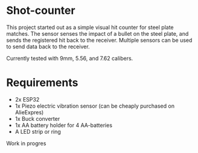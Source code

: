 # Shot-counter
This project started out as a simple visual hit counter for steel plate matches. The sensor senses the impact of a bullet on the steel plate, and sends the registered hit back to the receiver. Multiple sensors can be used to send data back to the receiver.

Currently tested with 9mm, 5.56, and 7.62 calibers.

# Requirements
- 2x ESP32
- 1x Piezo electric vibration sensor (can be cheaply purchased on AlieExpres)
- 1x Buck converter
- 1x AA battery holder for 4 AA-batteries
- A LED strip or ring

Work in progres


